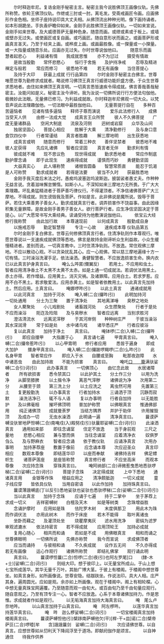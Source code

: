 <!-- { "loadSidebar": true } -->
　　尔时释迦牟尼。复诰金刚手秘密主言。秘密主我今说胜佛顶王画像仪轨。先佛所称赞。依轮王佛顶仪轨。作绁或三肘或一肘。离毛发。受斋戒画匠令画。应画佛形作金色相。坐师子座持说印具大丈夫相。从佛顶流出种种光明。像下画持诵者。如本形胡跪坐。手执香炉瞻仰如来。金刚手此胜佛顶王画像仪轨。一切如来宣说。金刚手如来世尊。及大威德菩萨无量种色身。随意而画。或绁或素或于板上。或墙或壁亦无过失。或使画匠或复自画。或巧画匠。随自意形状而画之。或画菩萨形或画真言圣天。乃至于经夹上画。或桦皮上画。或画最胜像。或一搩量或一小搩量。或一大指量或随意乐处。应画亦无过失。尔时世尊说伽他曰。
　　随意乐而画　　慧者起悲心
　　利益诸有情　　我成就思惟
　　亦不为愆过　　摄受有情故
　　是故当殷勤　　常怀悲愍心
　　恒行于舍施　　及护持净戒
　　忍辱及精进　　禅定与般若
　　常应而修习　　彼悉地不难
　　若无有画像　　当住菩提心
　　及持于大印　　获最上成就
行行品第四
　　尔时金刚手秘密主白佛言。世尊唯愿世尊为勤修求成就者。略说修习佛顶王真言行威德功能炽盛方便。于众生世尊求悉地者。由住如来佛顶王真言明。一切真言悉皆速疾令得成就。佛言善哉善哉秘密主。汝能问如是义。秘密主汝今谛听。我为汝说一切佛所说行行方便法句伽他。极微妙此法眼。无量佛已修习。为利益成就故。尔时释迦牟尼佛观一切大众。以梵音声说此法理趣伽他。一切法眼中最胜伽他曰。
　　无量菩提行自在　　多种百苦逼恼者
　　见诸有情多逼恼　　释师子尊而演说
　　爱乐此法修行人　　成佛当受天人供
　　由修一法成大觉　　成真言王众所赞
　　彼人不久佛菩提　　广度无量诸群品
　　空闲大制底　　流泉及河侧
　　迥树或岩窟　　众华及山间
　　独居坚固心　　菩提心相应
　　胜解于大乘　　清净勤修行
　　及与身口意　　食饮四仪中
　　行者常谨结　　真言者胜趣
　　解三摩地明　　出生获悉地
　　成真言或明　　随意而修行
　　常着三种衣　　善伴坚禁者
　　彼悉地不难　　彼人定获得
　　先应礼诸佛　　智者应坚固
　　真言者无伴　　勤求利有情
　　彼成就不难　　现不思议色
　　现世得成就　　勤求悉地者
　　常应作制底　　勤护摩念诵
　　即于此现生　　速疾得成就
　　谨慎而巧妙　　勇健勤坚固
　　大益真实心　　此人堪称赞
　　诸根皆圆备　　智慧常质直
　　能忍于饥渴　　是人可称赞
　　勤求成就者　　若得是法要
　　彼当不久时　　获最胜悉地
　　金刚手我灭度后末法之时。愚痴坞波塞迦坞波斯迦。披袈裟者愚丈夫。作种种无益言说。贪着滋味懈怠懒惰。如斯小人。不深知如来三摩地力无所畏。于广大大乘理趣。坏乱勇猛精进者于菩萨善巧律仪行。不得灌顶者。不净信诸佛菩萨广大三摩地。不得成就。则生谤毁我及菩萨。作如是言。此非佛说是魔所说。毁辱于菩萨。若住大乘善男子善女人。勤求成就真言行者。调弄损害作不饶益事。由此因缘积集无量罪障。是故金刚手善男子善女人。欲行菩萨行者。应生净信坚固决定于菩提心。以广大愿常书写大乘经典。读诵受持为他敷演说伽他曰。
　　依宝云大经　　修行我称赞
　　由此加行故　　本尊速现前
　　以何成真言　　殷勤成自身
　　以施戒忍辱　　勤定智慧得
　　专注一心故　　速疾成本尊
仪轨品第五
　　尔时金刚手复白佛言。世尊云何修佛顶真言行者。住清净轨则作本尊观行。唯愿世尊说以一支速疾成就佛顶等悉地。佛言是故持金刚谛听众生利益故。小众生缓慢精进者。差别而说。一切真言教中。三时住清净轨则。不放逸。常住观佛三摩地。不应以散动心观。不以贪染扰乱其心。应一心观佛。常以慈三摩地遍缘十方一切有情。三时澡浴洗濯手足。依法澡洒。勇健智慧者。不应放逸损害生命。换内衣已以此真言护身真言曰。
　　唵么么吽匿(儞翼反)
　　若用土。不应用和虫土。智者应用清净香土不太黑不太黄不太赤。如是土通一切成就法。若调伏法用黑土。赤土亦得。若作增益。应用黄土。消灭灾祸。及诸罪障。应用白土。若求罗惹。应用不白不黑土。若求敬爱法。应用赤黄土。如是智者依教用土。以此真言先加持土。然后应用。土真言曰。
　　唵娜啰吽(引)
　　以此土真言　　通诸成就用
　　以此河真言　　加持于河水
　　唵入嚩(二合)攞吽(引)
　　此明加持河　　一切处通用
　　分土为三聚　　置于清净处
　　其地离涕唾　　臭秽之地处
　　女人藂聚处　　小儿戏剧处
　　诸畜践河处　　众生攒聚处
　　行者于是处　　不应而澡浴
　　阨迮及险阻　　及与臭秽水
　　智者应远离　　当别求胜河
　　澄洁清流水　　远离泥滓秽
　　于其河岸侧　　种种树庄严
　　于彼当澡浴　　其水深润滑
　　常于如是处　　水中诸鸟戏
　　诸华悉庄严　　行者应彼浴
　　复以此真言　　加持于净土
　　真言曰。
　　唵钵啰(二合)入嚩(二合)攞吽(引)
　　即应自擐甲　　大指置于心
　　真言诵七遍
　　甲胄真言曰。
　　唵入嚩(二合)攞帝惹吽(引)
　　以心甲胄明　　修行者应用
　　悉皆于遍身　　即成大加护
　　擐身甲真言曰。
　　唵入嚩(二合)攞跛啰羯啰(二合)么吽(引)
　　此名身甲胄　　智者常应作
　　即应入于水　　自腰或至胸
　　毗那夜迦障　　水中诸恶虫
　　由此加持故　　不能为损害
　　真言曰。
　　唵吒[口　　籠](二合二)满驮娑嚩(二合引)诃(引)
　　此办事真言　　一切佛顶心
　　由忆念此故　　水居诸障者
　　所有欲损害　　悉令禁其口
　　以此护其土　　分土作三分
　　以用为洗净　　从脚至膝脾
　　以土揩令净　　离恶气滓秽
　　诸佛说为净　　次用第二分
　　从腰至于颈　　第三洗上分
　　以土应洗之　　离虫然可用
　　先置第三土　　复更殷勤洗
　　以办事真言　　行者加持水
　　三诵洒于顶　　沉静而寂默
　　澡洗洁净已　　辄不与人语
　　复以办事明　　行者自加持
　　以无能胜护　　及以佛毫相
　　摧坏佛顶明　　普加护称赞
　　以佛眼真言　　惟通佛部用
　　纯正诸佛顶　　成就曼荼罗
　　当结方隅界　　并护于助伴
　　许用摧毁顶　　及成办一切
　　无虫水澡洒　　此明诵一遍
　　清净真言曰。
　　曩谟萨嚩没驮冒地萨怛嚩(二合)南唵戍(入)殿努戍(引)驮曩耶娑嚩(二合)诃(引)
　　此澡洒真言　　通用如来部
　　即往念诵室　　住定不放逸
　　当于身前观　　三尺之量地
　　悲愍心相应　　兼与慧而俱
　　当往念诵室　　应着清净衣
　　奴俱罗刍么　　及与野麻衣
　　智者应念诵　　依于教仪轨
　　应诵净真言　　次用办事明
　　加持茅荐座　　敷置于像前
　　应念诵本尊　　次应迎圣众
　　真言印相应　　数观本尊像
　　即结莲华印　　以座而奉献
　　诸佛持吉祥　　佛足幖帜生
　　诸菩萨莲座　　是座皆称赞
　　真言修行者　　不应坐高床
　　而观本尊像　　次应持念珠
　　穿珠真言曰。
　　唵阿纳部(二合)谛微惹曳悉地悉驮啰梯(二合)娑嚩(二合)诃(引)
　　菩提子念珠　　决定得成就
　　上中下悉地　　通诸真言用
　　金银等作珠　　增益应用之
　　清净颇胝迦　　一切义成就
　　童子线应穿　　皆依具仪轨
　　当用自密语　　以此作加持
　　加持珠真言曰。
　　曩谟薄誐嚩底(丁以反引)悉地娑驮也娑驮也悉驮啰梯(二合)娑嚩(二合引)诃(引)
　　当以此真言　　加持于念珠
　　应诵于七遍　　持于二掌中
　　坐于茅荐上　　求成一切义
　　吉祥密嚩树　　白檀及天木
　　如是等树类　　念珠增益胜
　　念诵护摩时　　应用如是珠
　　佉陀罗木树　　末度俱那卫
　　用此木为珠　　而作调伏法
　　亦用此树木　　而作于床座
　　若木不能得　　取叶离诸虫
　　坐卧而藉之　　及灌顶处坐
　　烧瞿摩夷灰　　滤水用洗净
　　密绢为滤罗　　审观滤漉水
　　依法持密言　　若不得成就
　　应用顶轮王　　加持必成就
　　复用心随心　　相共而和诵
　　若如是不成　　用佛眼真言
　　相和而诵之　　世尊佛眼明
　　一切佛所说　　先佛亦称赞
　　我今而宣说　　求成佛顶者
　　应当而诵持　　与彼相和诵
　　不久疾成就　　设作五无间
　　不久亦得成　　若无有画像
　　运心作观行　　诸佛所称赞
　　即结礼佛掌　　观行诵此明
　　真言曰。
　　曩谟啰怛曩(二合)怛啰(二合)夜(引)也阿左罗尾[口　　(隸-木+士)]娑嚩(二合)诃(引)
　　则结大印。想于彼印上。以无量宝所成山。于山上想七宝所成莲华。其华无量千万叶。其胎广博大茎。于彼上有楼阁。于楼阁中想世尊坐。如真言身形。如所画像说。世尊安隐。结跏趺坐。作说法印。具大人相。庄严其身。遍周圆光。应如是观。余亦如上所画像。观在于楼阁中。阁上有相轮橖。心中想无量真珠宝网遍覆。乃至随意而观一由旬大。或百由旬乃至千由旬量应观行。随自意观之。乃至有顶专注一心。智者不应放逸。心系于本尊诸佛加持力。作是思惟。求成就者作如是观行。
　　以无垢海真言加持大海真言曰。
　　唵　尾么卢奈地吽。
　　以山真言加持于山真言曰。
　　唵　阿左椤吽。
　　以莲华真言加持莲华真言曰。
　　唵　吽　迦么椤娑嚩(二合)诃(引)
　　一切宝楼阁真言加持楼阁真言曰。
　　曩谟萨嚩怛他(引)檗跢南萨嚩他欠(平)[桿-干+皿]诺(二合)檗帝萨叵(二合)啰曀[牟　　含]誐誐曩剑　娑嚩(二合)诃(引)
　　次应请佛世尊。以自真言。应想世尊如从忉利天下降阎浮至于道场。即献阏伽作是颂言。
　　以自神通住　　待我作供养
